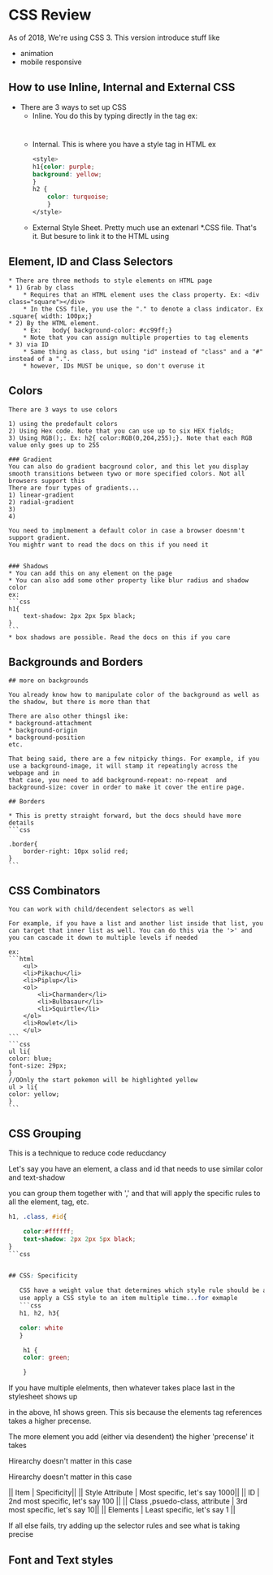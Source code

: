 # CSS Review

As of 2018, We\'re using CSS 3. This version introduce stuff like
* animation
* mobile responsive

## How to use Inline, Internal and External CSS

* There are 3 ways to set up CSS
    * Inline. You do this by typing directly in the tag
        ex: <h1 style="color:red;"/>
    * Internal. This is where you have a style tag in HTML
        ex 
        ```CSS
        <style> 
        h1{color: purple;
        background: yellow;
        }
        h2 {
            color: turquoise;
            }
        </style>
        ```
    * External Style Sheet. Pretty much use an extenarl *.CSS file. That's it. But besure to link it to the HTML using <link>

## Element, ID and Class Selectors

    * There are three methods to style elements on HTML page
    * 1) Grab by class
        * Requires that an HTML element uses the class property. Ex: <div class="square"></div>
        * In the CSS file, you use the "." to denote a class indicator. Ex .square{ width: 100px;}
    * 2) By the HTML element.
        * Ex:   body{ background-color: #cc99ff;}
        * Note that you can assign multiple properties to tag elements
    * 3) via ID
        * Same thing as class, but using "id" instead of "class" and a "#" instead of a ".".
        * however, IDs MUST be unique, so don't overuse it


## Colors

    There are 3 ways to use colors

    1) using the predefault colors
    2) Using Hex code. Note that you can use up to six HEX fields;
    3) Using RGB();. Ex: h2{ color:RGB(0,204,255);}. Note that each RGB value only goes up to 255

    ### Gradient
    You can also do gradient bacground color, and this let you display smooth transitions between tywo or more specified colors. Not all browsers support this
    There are four types of gradients...
    1) linear-gradient
    2) radial-gradient
    3)
    4)

    You need to implmement a default color in case a browser doesnm't support gradient.
    You mightr want to read the docs on this if you need it


    ### Shadows
    * You can add this on any element on the page
    * You can also add some other property like blur radius and shadow color
    ex: 
    ```css
    h1{
        text-shadow: 2px 2px 5px black;
    }
    ```
    * box shadows are possible. Read the docs on this if you care

## Backgrounds and Borders

    ## more on backgrounds

    You already know how to manipulate color of the background as well as the shadow, but there is more than that

    There are also other thingsl ike:
    * background-attachment
    * background-origin
    * background-position
    etc.

    That being said, there are a few nitpicky things. For example, if you use a background-image, it will stamp it repeatingly across the webpage and in
    that case, you need to add background-repeat: no-repeat  and background-size: cover in order to make it cover the entire page.

    ## Borders

    * This is pretty straight forward, but the docs should have more details
    ```css

    .border{
        border-right: 10px solid red;
    }
    ```

## CSS Combinators

    You can work with child/decendent selectors as well

    For example, if you have a list and another list inside that list, you can target that inner list as well. You can do this via the '>' and you can cascade it down to multiple levels if needed
    
    ex:
    ```html
        <ul>
        <li>Pikachu</li>
        <li>Piplup</li>
        <ol>
            <li>Charmander</li>
            <li>Bulbasaur</li>
            <li>Squirtle</li>
        </ol>
        <li>Rowlet</li>
        </ul>
    ```
    ```css
    ul li{
    color: blue;
    font-size: 29px;
    }
    //OOnly the start pokemon will be highlighted yellow 
    ul > li{
    color: yellow;
    }
    ```

## CSS Grouping

This is a technique to reduce code reducdancy

Let's say you have an element, a class and id that needs to use similar color and text-shadow

you can group them together with ',' and that will apply the specific rules to all the element, tag, etc.

```css
h1, .class, #id{

    color:#ffffff;
    text-shadow: 2px 2px 5px black;
}
```css


## CSS: Specificity

   CSS have a weight value that determines which style rule should be applied. This occurs when you have
   use apply a CSS style to an item multiple time...for exmaple
   ```css
   h1, h2, h3{

   color: white
   }

    h1 {
    color: green;

    }
   ```

   If you have multiple elelments, then whatever takes place last in the stylesheet shows up

   in the above, h1 shows green. This sis because the elements tag references takes a higher  precense.


   The more element you add (either via desendent) the higher 'precense' it takes

   Hirearchy doesn't matter in this case

   Hirearchy doesn't matter in this case

   || Item | Specificity||
   || Style Attribute | Most specific, let's say 1000||
   || ID | 2nd most specific, let's say 100 ||
   || Class ,psuedo-class, attribute | 3rd most specific, let's say 10||
   || Elements | Least specific, let's say 1 ||

   If all else fails, try adding up the selector rules and see what is taking precise
   
## Font and Text styles
